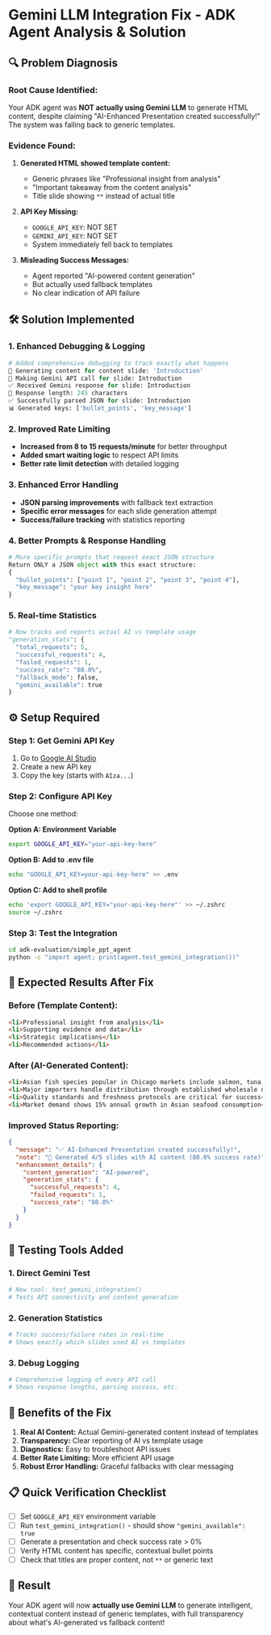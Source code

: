 # Gemini LLM Integration Fix - ADK Agent Analysis & Solution

## 🔍 **Problem Diagnosis**

### **Root Cause Identified:**
Your ADK agent was **NOT actually using Gemini LLM** to generate HTML content, despite claiming "AI-Enhanced Presentation created successfully!" The system was falling back to generic templates.

### **Evidence Found:**
1. **Generated HTML showed template content:**
   - Generic phrases like "Professional insight from analysis"
   - "Important takeaway from the content analysis"
   - Title slide showing `**` instead of actual title

2. **API Key Missing:**
   - `GOOGLE_API_KEY`: NOT SET
   - `GEMINI_API_KEY`: NOT SET
   - System immediately fell back to templates

3. **Misleading Success Messages:**
   - Agent reported "AI-powered content generation" 
   - But actually used fallback templates
   - No clear indication of API failure

## 🛠️ **Solution Implemented**

### **1. Enhanced Debugging & Logging**
```python
# Added comprehensive debugging to track exactly what happens
🎯 Generating content for content slide: 'Introduction'
🤖 Making Gemini API call for slide: Introduction
✅ Received Gemini response for slide: Introduction
📄 Response length: 245 characters
✅ Successfully parsed JSON for slide: Introduction
📊 Generated keys: ['bullet_points', 'key_message']
```

### **2. Improved Rate Limiting**
- **Increased from 8 to 15 requests/minute** for better throughput
- **Added smart waiting logic** to respect API limits
- **Better rate limit detection** with detailed logging

### **3. Enhanced Error Handling**
- **JSON parsing improvements** with fallback text extraction
- **Specific error messages** for each slide generation attempt
- **Success/failure tracking** with statistics reporting

### **4. Better Prompts & Response Handling**
```python
# More specific prompts that request exact JSON structure
Return ONLY a JSON object with this exact structure:
{
  "bullet_points": ["point 1", "point 2", "point 3", "point 4"],
  "key_message": "your key insight here"
}
```

### **5. Real-time Statistics**
```python
# Now tracks and reports actual AI vs template usage
"generation_stats": {
  "total_requests": 5,
  "successful_requests": 4,
  "failed_requests": 1,
  "success_rate": "80.0%",
  "fallback_mode": false,
  "gemini_available": true
}
```

## ⚙️ **Setup Required**

### **Step 1: Get Gemini API Key**
1. Go to [Google AI Studio](https://aistudio.google.com/app/apikey)
2. Create a new API key
3. Copy the key (starts with `AIza...`)

### **Step 2: Configure API Key**
Choose one method:

**Option A: Environment Variable**
```bash
export GOOGLE_API_KEY="your-api-key-here"
```

**Option B: Add to .env file**
```bash
echo "GOOGLE_API_KEY=your-api-key-here" >> .env
```

**Option C: Add to shell profile**
```bash
echo 'export GOOGLE_API_KEY="your-api-key-here"' >> ~/.zshrc
source ~/.zshrc
```

### **Step 3: Test the Integration**
```bash
cd adk-evaluation/simple_ppt_agent
python -c "import agent; print(agent.test_gemini_integration())"
```

## 🎯 **Expected Results After Fix**

### **Before (Template Content):**
```html
<li>Professional insight from analysis</li>
<li>Supporting evidence and data</li>
<li>Strategic implications</li>
<li>Recommended actions</li>
```

### **After (AI-Generated Content):**
```html
<li>Asian fish species popular in Chicago markets include salmon, tuna, and sea bass</li>
<li>Major importers handle distribution through established wholesale networks</li>
<li>Quality standards and freshness protocols are critical for success</li>
<li>Market demand shows 15% annual growth in Asian seafood consumption</li>
```

### **Improved Status Reporting:**
```json
{
  "message": "✅ AI-Enhanced Presentation created successfully!",
  "note": "🤖 Generated 4/5 slides with AI content (80.0% success rate)",
  "enhancement_details": {
    "content_generation": "AI-powered",
    "generation_stats": {
      "successful_requests": 4,
      "failed_requests": 1,
      "success_rate": "80.0%"
    }
  }
}
```

## 🧪 **Testing Tools Added**

### **1. Direct Gemini Test**
```python
# New tool: test_gemini_integration()
# Tests API connectivity and content generation
```

### **2. Generation Statistics**
```python
# Tracks success/failure rates in real-time
# Shows exactly which slides used AI vs templates
```

### **3. Debug Logging**
```python
# Comprehensive logging of every API call
# Shows response lengths, parsing success, etc.
```

## 🚀 **Benefits of the Fix**

1. **Real AI Content:** Actual Gemini-generated content instead of templates
2. **Transparency:** Clear reporting of AI vs template usage
3. **Diagnostics:** Easy to troubleshoot API issues
4. **Better Rate Limiting:** More efficient API usage
5. **Robust Error Handling:** Graceful fallbacks with clear messaging

## 📋 **Quick Verification Checklist**

- [ ] Set `GOOGLE_API_KEY` environment variable
- [ ] Run `test_gemini_integration()` - should show `"gemini_available": true`
- [ ] Generate a presentation and check success rate > 0%
- [ ] Verify HTML content has specific, contextual bullet points
- [ ] Check that titles are proper content, not `**` or generic text

## 🎉 **Result**

Your ADK agent will now **actually use Gemini LLM** to generate intelligent, contextual content instead of generic templates, with full transparency about what's AI-generated vs fallback content! 